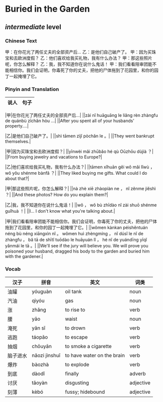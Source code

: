 # Buried in the Garden
## *intermediate* level

### Chinese Text
甲：在你花光了两任丈夫的全部资产后...
乙：是他们自己破产了。
甲：因为买珠宝和去欧洲度假？
乙：他们喜欢给我买礼物，我有什么办法？
甲：那这些照片呢，你怎么解释？
乙：我，我不知道你在说什么鬼话！
甲：我们看看陪审团能不能相信你。我们会证明，你毒死了你的丈夫，把他的尸体拖到了花园里，和你的园丁一起掩埋了它。

### Pinyin and Translation
|说人|句子|
|----|----|

|甲|在你花光了两任丈夫的全部资产后...|
||zài nǐ huāguāng le liǎng rèn zhàngfu de quánbù zīchǎn hòu ...|
||After you spent all of your husbands' property....|

|乙|是他们自己破产了。|
||shì tāmen zìjǐ pòchǎn le 。|
||They went bankrupt themselves.|

|甲|因为买珠宝和去欧洲度假？|
||yīnwèi mǎi zhūbǎo hé qù Oūzhōu dùjià ？|
||From buying jewelry and vacations to Europe?|

|乙|他们喜欢给我买礼物，我有什么办法？|
||tāmen xǐhuān gěi wǒ mǎi lǐwù ， wǒ yǒu shénme bànfǎ ？|
||They liked buying me gifts. What could I do about that?|

|甲|那这些照片呢，你怎么解释？|
||nà zhè xiē zhàopiàn ne ， nǐ zěnme jiěshì ？|
||And these photos? How do you explain them?|

|乙|我，我不知道你在说什么鬼话！|
||wǒ ， wǒ bù zhīdào nǐ zài shuō shénme guǐhuà ！|
||I... I don't know what you're talking about.|

|甲|我们看看陪审团能不能相信你。我们会证明，你毒死了你的丈夫，把他的尸体拖到了花园里，和你的园丁一起掩埋了它。|
||wǒmen kànkan péishěntuán néng bù néng xiāngxìn nǐ 。 wǒmen huì zhèngmíng ， nǐ dúsǐ le nǐ de zhàngfu ， bǎ tā de shītǐ tuōdào le huāyuán lǐ ， hé nǐ de yuándīng yīqǐ yǎnmái le tā 。|
||We'll see if the jury will believe you. We will prove you poisoned your husband, dragged his body to the garden and buried him with the gardener.|
### Vocab
|汉子|拼音|英文|词类|
|----|----|----|----|
|油罐|yóuguàn|oil tank|noun|
|汽油|qìyóu|gas|noun|
|涨|zhǎng|to rise to|verb|
|腰|yāo|waist|noun|
|淹死|yān sǐ|to drown|verb|
|逃跑|táopǎo|to escape|verb|
|抽烟|chōuyān|to smoke a cigarette|verb|
|脑子进水|nǎozi jìnshuǐ|to have water on the brain|verb|
|爆炸|bàozhà|to explode|verb|
|到底|dàodǐ|finally|adverb|
|讨厌|tǎoyàn|disgusting|adjective|
|刻薄|kèbó|fussy; hidebound|adjective|